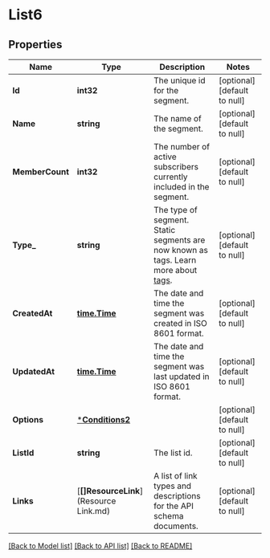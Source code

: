 # List6

## Properties
Name | Type | Description | Notes
------------ | ------------- | ------------- | -------------
**Id** | **int32** | The unique id for the segment. | [optional] [default to null]
**Name** | **string** | The name of the segment. | [optional] [default to null]
**MemberCount** | **int32** | The number of active subscribers currently included in the segment. | [optional] [default to null]
**Type_** | **string** | The type of segment. Static segments are now known as tags. Learn more about [tags](https://mailchimp.com/help/getting-started-tags?utm_source&#x3D;mc-api&amp;utm_medium&#x3D;docs&amp;utm_campaign&#x3D;apidocs). | [optional] [default to null]
**CreatedAt** | [**time.Time**](time.Time.md) | The date and time the segment was created in ISO 8601 format. | [optional] [default to null]
**UpdatedAt** | [**time.Time**](time.Time.md) | The date and time the segment was last updated in ISO 8601 format. | [optional] [default to null]
**Options** | [***Conditions2**](Conditions_2.md) |  | [optional] [default to null]
**ListId** | **string** | The list id. | [optional] [default to null]
**Links** | [**[]ResourceLink**](Resource Link.md) | A list of link types and descriptions for the API schema documents. | [optional] [default to null]

[[Back to Model list]](../README.md#documentation-for-models) [[Back to API list]](../README.md#documentation-for-api-endpoints) [[Back to README]](../README.md)

